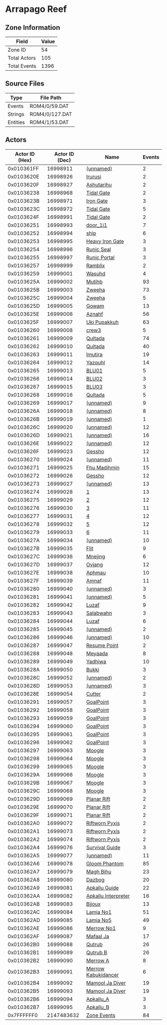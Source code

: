 # Arrapago Reef

## Zone Information

| Field        |   Value |
|--------------|---------|
| Zone ID      |      54 |
| Total Actors |     105 |
| Total Events |    1396 |

## Source Files

| Type     | File Path      |
|----------|----------------|
| Events   | ROM4/0/59.DAT  |
| Strings  | ROM4/0/127.DAT |
| Entities | ROM4/1/53.DAT  |

## Actors

| Actor ID (Hex)   |   Actor ID (Dec) | Name                                                             |   Events |
|------------------|------------------|------------------------------------------------------------------|----------|
| 0x010361FF       |         16998911 | [(unnamed)](./16998911.md)                                       |        2 |
| 0x0103620E       |         16998926 | [Irurusi](./16998926%20-%20Irurusi.md)                           |        2 |
| 0x0103620F       |         16998927 | [Ashutarihu](./16998927%20-%20Ashutarihu.md)                     |        2 |
| 0x01036238       |         16998968 | [Tidal Gate](./16998968%20-%20Tidal%20Gate.md)                   |        2 |
| 0x0103623B       |         16998971 | [Iron Gate](./16998971%20-%20Iron%20Gate.md)                     |        3 |
| 0x0103623C       |         16998972 | [Tidal Gate](./16998972%20-%20Tidal%20Gate.md)                   |        5 |
| 0x0103624F       |         16998991 | [Tidal Gate](./16998991%20-%20Tidal%20Gate.md)                   |        2 |
| 0x01036251       |         16998993 | [door_1i1](./16998993%20-%20door_1i1.md)                         |        7 |
| 0x01036252       |         16998994 | [ship](./16998994%20-%20ship.md)                                 |        6 |
| 0x01036253       |         16998995 | [Heavy Iron Gate](./16998995%20-%20Heavy%20Iron%20Gate.md)       |        3 |
| 0x01036254       |         16998996 | [Runic Seal](./16998996%20-%20Runic%20Seal.md)                   |        3 |
| 0x01036255       |         16998997 | [Runic Portal](./16998997%20-%20Runic%20Portal.md)               |        3 |
| 0x01036257       |         16998999 | [Ramblix](./16998999%20-%20Ramblix.md)                           |        2 |
| 0x01036259       |         16999001 | [Wasuhd](./16999001%20-%20Wasuhd.md)                             |        4 |
| 0x0103625A       |         16999002 | [Mutihb](./16999002%20-%20Mutihb.md)                             |       93 |
| 0x0103625B       |         16999003 | [Zweeha](./16999003%20-%20Zweeha.md)                             |       73 |
| 0x0103625C       |         16999004 | [Zweeha](./16999004%20-%20Zweeha.md)                             |        5 |
| 0x0103625D       |         16999005 | [Gowam](./16999005%20-%20Gowam.md)                               |       13 |
| 0x0103625E       |         16999006 | [Aznahf](./16999006%20-%20Aznahf.md)                             |       56 |
| 0x0103625F       |         16999007 | [Uki Pupakkuh](./16999007%20-%20Uki%20Pupakkuh.md)               |       63 |
| 0x01036260       |         16999008 | [crew3](./16999008%20-%20crew3.md)                               |        5 |
| 0x01036261       |         16999009 | [Qultada](./16999009%20-%20Qultada.md)                           |       74 |
| 0x01036262       |         16999010 | [Qultada](./16999010%20-%20Qultada.md)                           |       40 |
| 0x01036263       |         16999011 | [Imutira](./16999011%20-%20Imutira.md)                           |       19 |
| 0x01036264       |         16999012 | [Yazquhl](./16999012%20-%20Yazquhl.md)                           |       14 |
| 0x01036265       |         16999013 | [BLU01](./16999013%20-%20BLU01.md)                               |        5 |
| 0x01036266       |         16999014 | [BLU02](./16999014%20-%20BLU02.md)                               |        3 |
| 0x01036267       |         16999015 | [BLU03](./16999015%20-%20BLU03.md)                               |        3 |
| 0x01036268       |         16999016 | [Qultada](./16999016%20-%20Qultada.md)                           |        5 |
| 0x01036269       |         16999017 | [(unnamed)](./16999017.md)                                       |        9 |
| 0x0103626A       |         16999018 | [(unnamed)](./16999018.md)                                       |        8 |
| 0x0103626B       |         16999019 | [(unnamed)](./16999019.md)                                       |        1 |
| 0x0103626C       |         16999020 | [(unnamed)](./16999020.md)                                       |       12 |
| 0x0103626D       |         16999021 | [(unnamed)](./16999021.md)                                       |       16 |
| 0x0103626E       |         16999022 | [(unnamed)](./16999022.md)                                       |       12 |
| 0x0103626F       |         16999023 | [Gessho](./16999023%20-%20Gessho.md)                             |       12 |
| 0x01036270       |         16999024 | [(unnamed)](./16999024.md)                                       |       11 |
| 0x01036271       |         16999025 | [Fhu Madihmin](./16999025%20-%20Fhu%20Madihmin.md)               |       15 |
| 0x01036272       |         16999026 | [Gessho](./16999026%20-%20Gessho.md)                             |       12 |
| 0x01036273       |         16999027 | [(unnamed)](./16999027.md)                                       |       13 |
| 0x01036274       |         16999028 | [1](./16999028%20-%201.md)                                       |       13 |
| 0x01036275       |         16999029 | [2](./16999029%20-%202.md)                                       |       12 |
| 0x01036276       |         16999030 | [3](./16999030%20-%203.md)                                       |       11 |
| 0x01036277       |         16999031 | [4](./16999031%20-%204.md)                                       |       12 |
| 0x01036278       |         16999032 | [5](./16999032%20-%205.md)                                       |       12 |
| 0x01036279       |         16999033 | [6](./16999033%20-%206.md)                                       |       11 |
| 0x0103627A       |         16999034 | [(unnamed)](./16999034.md)                                       |       10 |
| 0x0103627B       |         16999035 | [Flit](./16999035%20-%20Flit.md)                                 |        9 |
| 0x0103627C       |         16999036 | [Mnejing](./16999036%20-%20Mnejing.md)                           |        6 |
| 0x0103627D       |         16999037 | [Ovjang](./16999037%20-%20Ovjang.md)                             |       12 |
| 0x0103627E       |         16999038 | [Aphmau](./16999038%20-%20Aphmau.md)                             |       10 |
| 0x0103627F       |         16999039 | [Amnaf](./16999039%20-%20Amnaf.md)                               |       11 |
| 0x01036280       |         16999040 | [(unnamed)](./16999040.md)                                       |        3 |
| 0x01036281       |         16999041 | [(unnamed)](./16999041.md)                                       |        5 |
| 0x01036282       |         16999042 | [Luzaf](./16999042%20-%20Luzaf.md)                               |        9 |
| 0x01036283       |         16999043 | [Salabwahn](./16999043%20-%20Salabwahn.md)                       |        3 |
| 0x01036284       |         16999044 | [Luzaf](./16999044%20-%20Luzaf.md)                               |        6 |
| 0x01036285       |         16999045 | [(unnamed)](./16999045.md)                                       |        2 |
| 0x01036286       |         16999046 | [(unnamed)](./16999046.md)                                       |       10 |
| 0x01036287       |         16999047 | [Resume Point](./16999047%20-%20Resume%20Point.md)               |        2 |
| 0x01036288       |         16999048 | [Meyaada](./16999048%20-%20Meyaada.md)                           |        8 |
| 0x01036289       |         16999049 | [Yadhiwa](./16999049%20-%20Yadhiwa.md)                           |       10 |
| 0x0103628A       |         16999050 | [Bukki](./16999050%20-%20Bukki.md)                               |        3 |
| 0x0103628C       |         16999052 | [(unnamed)](./16999052.md)                                       |        2 |
| 0x0103628D       |         16999053 | [(unnamed)](./16999053.md)                                       |        3 |
| 0x0103628E       |         16999054 | [Cutter](./16999054%20-%20Cutter.md)                             |        2 |
| 0x01036291       |         16999057 | [GoalPoint](./16999057%20-%20GoalPoint.md)                       |        3 |
| 0x01036292       |         16999058 | [GoalPoint](./16999058%20-%20GoalPoint.md)                       |        3 |
| 0x01036293       |         16999059 | [GoalPoint](./16999059%20-%20GoalPoint.md)                       |        3 |
| 0x01036294       |         16999060 | [GoalPoint](./16999060%20-%20GoalPoint.md)                       |        3 |
| 0x01036295       |         16999061 | [GoalPoint](./16999061%20-%20GoalPoint.md)                       |        3 |
| 0x01036296       |         16999062 | [GoalPoint](./16999062%20-%20GoalPoint.md)                       |        3 |
| 0x01036297       |         16999063 | [Moogle](./16999063%20-%20Moogle.md)                             |        3 |
| 0x01036298       |         16999064 | [Moogle](./16999064%20-%20Moogle.md)                             |        3 |
| 0x01036299       |         16999065 | [Moogle](./16999065%20-%20Moogle.md)                             |        3 |
| 0x0103629A       |         16999066 | [Moogle](./16999066%20-%20Moogle.md)                             |        3 |
| 0x0103629B       |         16999067 | [Moogle](./16999067%20-%20Moogle.md)                             |        3 |
| 0x0103629C       |         16999068 | [Moogle](./16999068%20-%20Moogle.md)                             |        3 |
| 0x0103629D       |         16999069 | [Planar Rift](./16999069%20-%20Planar%20Rift.md)                 |        2 |
| 0x0103629E       |         16999070 | [Planar Rift](./16999070%20-%20Planar%20Rift.md)                 |        2 |
| 0x0103629F       |         16999071 | [Planar Rift](./16999071%20-%20Planar%20Rift.md)                 |        2 |
| 0x010362A0       |         16999072 | [Riftworn Pyxis](./16999072%20-%20Riftworn%20Pyxis.md)           |        2 |
| 0x010362A1       |         16999073 | [Riftworn Pyxis](./16999073%20-%20Riftworn%20Pyxis.md)           |        2 |
| 0x010362A2       |         16999074 | [Riftworn Pyxis](./16999074%20-%20Riftworn%20Pyxis.md)           |        2 |
| 0x010362A4       |         16999076 | [Survival Guide](./16999076%20-%20Survival%20Guide.md)           |        3 |
| 0x010362A5       |         16999077 | [(unnamed)](./16999077.md)                                       |       11 |
| 0x010362A6       |         16999078 | [Gloom Phantom](./16999078%20-%20Gloom%20Phantom.md)             |       85 |
| 0x010362A7       |         16999079 | [Magh Bihu](./16999079%20-%20Magh%20Bihu.md)                     |       23 |
| 0x010362A8       |         16999080 | [Dazbog](./16999080%20-%20Dazbog.md)                             |       20 |
| 0x010362A9       |         16999081 | [Apkallu Guide](./16999081%20-%20Apkallu%20Guide.md)             |       22 |
| 0x010362AA       |         16999082 | [Apkallu Interpreter](./16999082%20-%20Apkallu%20Interpreter.md) |       16 |
| 0x010362AB       |         16999083 | [Bijoux](./16999083%20-%20Bijoux.md)                             |       13 |
| 0x010362AC       |         16999084 | [Lamia No1](./16999084%20-%20Lamia%20No1.md)                     |       51 |
| 0x010362AD       |         16999085 | [Lamia No5](./16999085%20-%20Lamia%20No5.md)                     |       49 |
| 0x010362AE       |         16999086 | [Merrow No1](./16999086%20-%20Merrow%20No1.md)                   |        9 |
| 0x010362AF       |         16999087 | [Mafaal Ja](./16999087%20-%20Mafaal%20Ja.md)                     |       17 |
| 0x010362B0       |         16999088 | [Qutrub](./16999088%20-%20Qutrub.md)                             |       26 |
| 0x010362B1       |         16999089 | [Qutrub B](./16999089%20-%20Qutrub%20B.md)                       |       26 |
| 0x010362B2       |         16999090 | [Merrow A](./16999090%20-%20Merrow%20A.md)                       |        8 |
| 0x010362B3       |         16999091 | [Merrow Kabukidancer](./16999091%20-%20Merrow%20Kabukidancer.md) |        6 |
| 0x010362B4       |         16999092 | [Mamool Ja Diver](./16999092%20-%20Mamool%20Ja%20Diver.md)       |       19 |
| 0x010362B5       |         16999093 | [Mamool Ja Diver](./16999093%20-%20Mamool%20Ja%20Diver.md)       |       19 |
| 0x010362B6       |         16999094 | [Apkallu_A](./16999094%20-%20Apkallu_A.md)                       |        3 |
| 0x010362B7       |         16999095 | [Apkallu_B](./16999095%20-%20Apkallu_B.md)                       |        3 |
| 0x7FFFFFF0       |       2147483632 | [Zone Events](./Zone%20Events.md)                                |       84 |